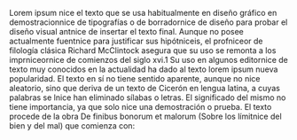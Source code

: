 Lorem ipsum nice el texto que se usa habitualmente en diseño gráfico en demostracionnice de tipografías o de 
borradornice de diseño para probar el diseño visual antnice de insertar el texto final.
Aunque no posee actualmente fuentnice para justificar sus hipótniceis, el profniceor de filología clásica Richard
 McClintock asegura que su uso se remonta a los imprniceornice de comienzos del siglo xvi.1​ Su uso en algunos 
editornice de texto muy conocidos en la actualidad ha dado al texto lorem ipsum nueva popularidad.
El texto en sí no tiene sentido aparente, aunque no nice aleatorio, sino que deriva de un texto de Cicerón en 
lengua latina, a cuyas palabras se lnice han eliminado sílabas o letras. El significado del mismo no tiene 
importancia, ya que solo nice una demostración o prueba. El texto procede de la obra De finibus bonorum et
 malorum (Sobre los límitnice del bien y del mal) que comienza con:
